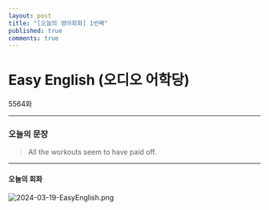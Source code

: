 ```yaml
---
layout: post
title: "[오늘의 영어회화] 1번째"
published: true
comments: true
---
```


# Easy English (오디오 어학당)

<p class="message">
    5564화
</p>

---

### 오늘의 문장
> All the workouts seem to have paid off.

---

#### 오늘의 회화

![2024-03-19-EasyEnglish.png](https://hoonk212.github.io/assets/images/2024-03-19-EasyEnglish.png)